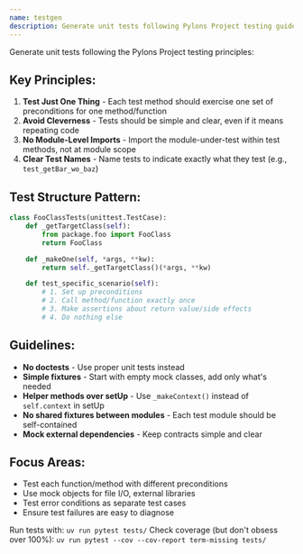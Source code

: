 ```yaml
---
name: testgen
description: Generate unit tests following Pylons Project testing guidelines
---
```


Generate unit tests following the Pylons Project testing principles:

## Key Principles:
1. **Test Just One Thing** - Each test method should exercise one set of preconditions for one method/function
2. **Avoid Cleverness** - Tests should be simple and clear, even if it means repeating code
3. **No Module-Level Imports** - Import the module-under-test within test methods, not at module scope
4. **Clear Test Names** - Name tests to indicate exactly what they test (e.g., `test_getBar_wo_baz`)

## Test Structure Pattern:
```python
class FooClassTests(unittest.TestCase):
    def _getTargetClass(self):
        from package.foo import FooClass
        return FooClass

    def _makeOne(self, *args, **kw):
        return self._getTargetClass()(*args, **kw)

    def test_specific_scenario(self):
        # 1. Set up preconditions
        # 2. Call method/function exactly once
        # 3. Make assertions about return value/side effects
        # 4. Do nothing else
```

## Guidelines:
- **No doctests** - Use proper unit tests instead
- **Simple fixtures** - Start with empty mock classes, add only what's needed
- **Helper methods over setUp** - Use `_makeContext()` instead of `self.context` in setUp
- **No shared fixtures between modules** - Each test module should be self-contained
- **Mock external dependencies** - Keep contracts simple and clear

## Focus Areas:
- Test each function/method with different preconditions
- Use mock objects for file I/O, external libraries
- Test error conditions as separate test cases
- Ensure test failures are easy to diagnose

Run tests with: `uv run pytest tests/`
Check coverage (but don't obsess over 100%): `uv run pytest --cov --cov-report term-missing tests/`
